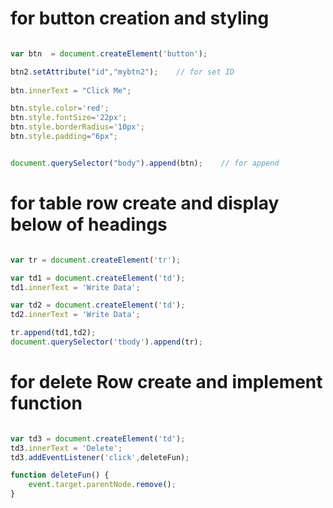 

# for button creation and styling

````js

var btn  = document.createElement('button');

btn2.setAttribute("id","mybtn2");    // for set ID
  
btn.innerText = "Click Me";

btn.style.color='red';
btn.style.fontSize='22px';
btn.style.borderRadius='10px';
btn.style.padding="6px";


document.querySelector("body").append(btn);    // for append

````

# for table row create and display below of headings

````js

var tr = document.createElement('tr');

var td1 = document.createElement('td');
td1.innerText = 'Write Data';

var td2 = document.createElement('td');
td2.innerText = 'Write Data';

tr.append(td1,td2);
document.querySelector('tbody').append(tr);

````

# for delete Row create and implement function

````js

var td3 = document.createElement('td');
td3.innerText = 'Delete';
td3.addEventListener('click',deleteFun);

function deleteFun() {
    event.target.parentNode.remove();
}

````




